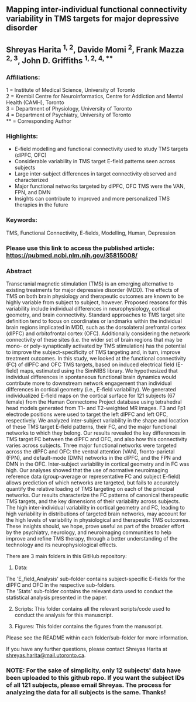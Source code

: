 ## Mapping inter-individual functional connectivity variability in TMS targets for major depressive disorder

## Shreyas Harita <sup>1, 2</sup>, Davide Momi <sup>2</sup>, Frank Mazza <sup>2, 3</sup>, John D. Griffiths <sup>1, 2, 4, **</sup>

### Affiliations:  

1 = Institute of Medical Science, University of Toronto  
2 = Krembil Centre for Neuroinformatics, Centre for Addiction and Mental Health (CAMH), Toronto  
3 = Department of Physiology, University of Toronto  
4 = Department of Psychiatry, University of Toronto  
** = Corresponding Author  

### Highlights:  

- E-field modelling and functional connectivity used to study TMS targets (dlPFC, OFC)  
- Considerable variability in TMS target E-field patterns seen across subjects  
- Large inter-subject differences in target connectivity observed and characterized  
- Major functional networks targeted by dlPFC, OFC TMS were the VAN, FPN, and DMN  
- Insights can contribute to improved and more personalized TMS therapies in the future  

### Keywords:  

TMS, Functional Connectivity, E-fields, Modelling, Human, Depression  

### Please use this link to access the published article: https://pubmed.ncbi.nlm.nih.gov/35815008/

### Abstract  

Transcranial magnetic stimulation (TMS) is an emerging alternative to existing treatments for major depressive disorder (MDD). The effects of TMS on both brain physiology and therapeutic outcomes are known to be highly variable from subject to subject, however. Proposed reasons for this variability include individual differences in neurophysiology, cortical geometry, and brain connectivity. Standard approaches to TMS target site definition tend to focus on coordinates or landmarks within the individual brain regions implicated in MDD, such as the dorsolateral prefrontal cortex (dlPFC) and orbitofrontal cortex (OFC). Additionally considering the network connectivity of these sites (i.e. the wider set of brain regions that may be mono- or poly-synaptically activated by TMS stimulation) has the potential to improve the subject-specificity of TMS targeting and, in turn, improve treatment outcomes. In this study, we looked at the functional connectivity (FC) of dlPFC and OFC TMS targets, based on induced electrical field (E-field) maps, estimated using the SimNIBS library. We hypothesized that individual differences in spontaneous functional brain dynamics would contribute more to downstream network engagement than individual differences in cortical geometry (i.e., E-field variability). We generated individualized E-field maps on the cortical surface for 121 subjects (67 female) from the Human Connectome Project database using tetrahedral head models generated from T1- and T2-weighted MR images. F3 and Fp1 electrode positions were used to target the left dlPFC and left OFC, respectively. We analyzed inter-subject variability in the shape and location of these TMS target E-field patterns, their FC, and the major functional networks to which they belong. Our results revealed the key differences in TMS target FC between the dlPFC and OFC, and also how this connectivity varies across subjects. Three major functional networks were targeted across the dlPFC and OFC: the ventral attention (VAN), fronto-parietal (FPN), and default-mode (DMN) networks in the dlPFC, and the FPN and DMN in the OFC. Inter-subject variability in cortical geometry and in FC was high. Our analyses showed that the use of normative neuroimaging reference data (group-average or representative FC and subject E-field) allows prediction of which networks are targeted, but fails to accurately quantify the relative loading of TMS targeting on each of the principal networks. Our results characterize the FC patterns of canonical therapeutic TMS targets, and the key dimensions of their variability across subjects. The high inter-individual variability in cortical geometry and FC, leading to high variability in distributions of targeted brain networks, may account for the high levels of variability in physiological and therapeutic TMS outcomes. These insights should, we hope, prove useful as part of the broader effort by the psychiatry, neurology, and neuroimaging communities to help improve and refine TMS therapy, through a better understanding of the technology and its neurophysiological effects.



There are 3 main folders in this GitHub repository: 

1) Data: 

The 'E_field_Analysis' sub-folder contains subject-specific E-fields for the dlPFC and OFC in the respective sub-folders.  
The 'Stats' sub-folder contains the relevant data used to conduct the statistical analysis presented in the paper. 

2) Scripts: This folder contains all the relevant scripts/code used to conduct the analysis for this manuscript.

3) Figures: This folder contains the figures from the manuscript.    

Please see the README within each folder/sub-folder for more information.

If you have any further questions, please contact Shreyas Harita at shreyas.harita@mail.utoronto.ca.

### NOTE: For the sake of simplicity, only 12 subjects' data have been uploaded to this github repo. If you want the subject IDs of all 121 subjects, please email Shreyas. The process for analyzing the data for all subjects is the same. Thanks!  
